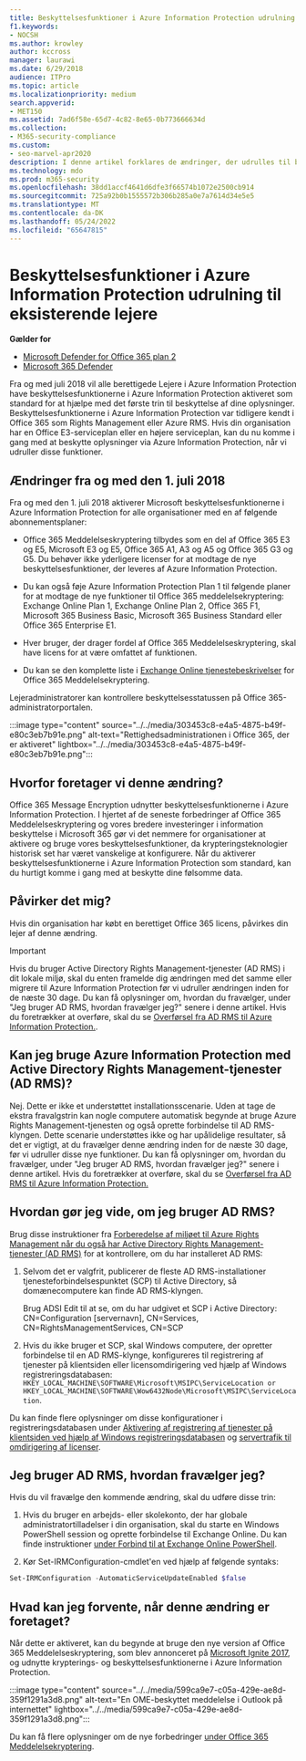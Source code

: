 ```yaml
---
title: Beskyttelsesfunktioner i Azure Information Protection udrulning til eksisterende lejere
f1.keywords:
- NOCSH
ms.author: krowley
author: kccross
manager: laurawi
ms.date: 6/29/2018
audience: ITPro
ms.topic: article
ms.localizationpriority: medium
search.appverid:
- MET150
ms.assetid: 7ad6f58e-65d7-4c82-8e65-0b773666634d
ms.collection:
- M365-security-compliance
ms.custom:
- seo-marvel-apr2020
description: I denne artikel forklares de ændringer, der udrulles til beskyttelsesfunktionerne i Azure Information Protection
ms.technology: mdo
ms.prod: m365-security
ms.openlocfilehash: 38dd1accf4641d6dfe3f66574b1072e2500cb914
ms.sourcegitcommit: 725a92b0b1555572b306b285a0e7a7614d34e5e5
ms.translationtype: MT
ms.contentlocale: da-DK
ms.lasthandoff: 05/24/2022
ms.locfileid: "65647815"
---
```

# <a name="protection-features-in-azure-information-protection-rolling-out-to-existing-tenants"></a>Beskyttelsesfunktioner i Azure Information Protection udrulning til eksisterende lejere

**Gælder for**
- [Microsoft Defender for Office 365 plan 2](defender-for-office-365.md)
- [Microsoft 365 Defender](../defender/microsoft-365-defender.md)

Fra og med juli 2018 vil alle berettigede Lejere i Azure Information Protection have beskyttelsesfunktionerne i Azure Information Protection aktiveret som standard for at hjælpe med det første trin til beskyttelse af dine oplysninger. Beskyttelsesfunktionerne i Azure Information Protection var tidligere kendt i Office 365 som Rights Management eller Azure RMS. Hvis din organisation har en Office E3-serviceplan eller en højere serviceplan, kan du nu komme i gang med at beskytte oplysninger via Azure Information Protection, når vi udruller disse funktioner.

## <a name="changes-beginning-july-1-2018"></a>Ændringer fra og med den 1. juli 2018

Fra og med den 1. juli 2018 aktiverer Microsoft beskyttelsesfunktionerne i Azure Information Protection for alle organisationer med en af følgende abonnementsplaner:

- Office 365 Meddelelseskryptering tilbydes som en del af Office 365 E3 og E5, Microsoft E3 og E5, Office 365 A1, A3 og A5 og Office 365 G3 og G5. Du behøver ikke yderligere licenser for at modtage de nye beskyttelsesfunktioner, der leveres af Azure Information Protection.

- Du kan også føje Azure Information Protection Plan 1 til følgende planer for at modtage de nye funktioner til Office 365 meddelelsekryptering: Exchange Online Plan 1, Exchange Online Plan 2, Office 365 F1, Microsoft 365 Business Basic, Microsoft 365 Business Standard eller Office 365 Enterprise E1.

- Hver bruger, der drager fordel af Office 365 Meddelelseskryptering, skal have licens for at være omfattet af funktionen.

- Du kan se den komplette liste i [Exchange Online tjenestebeskrivelser](/office365/servicedescriptions/exchange-online-service-description/exchange-online-service-description) for Office 365 Meddelelsekryptering.

Lejeradministratorer kan kontrollere beskyttelsesstatussen på Office 365-administratorportalen.

:::image type="content" source="../../media/303453c8-e4a5-4875-b49f-e80c3eb7b91e.png" alt-text="Rettighedsadministrationen i Office 365, der er aktiveret" lightbox="../../media/303453c8-e4a5-4875-b49f-e80c3eb7b91e.png":::

## <a name="why-are-we-making-this-change"></a>Hvorfor foretager vi denne ændring?

Office 365 Message Encryption udnytter beskyttelsesfunktionerne i Azure Information Protection. I hjertet af de seneste forbedringer af Office 365 Meddelelseskryptering og vores bredere investeringer i information beskyttelse i Microsoft 365 gør vi det nemmere for organisationer at aktivere og bruge vores beskyttelsesfunktioner, da krypteringsteknologier historisk set har været vanskelige at konfigurere. Når du aktiverer beskyttelsesfunktionerne i Azure Information Protection som standard, kan du hurtigt komme i gang med at beskytte dine følsomme data.

## <a name="does-this-impact-me"></a>Påvirker det mig?

Hvis din organisation har købt en berettiget Office 365 licens, påvirkes din lejer af denne ændring.

> [!IMPORTANT]
> Hvis du bruger Active Directory Rights Management-tjenester (AD RMS) i dit lokale miljø, skal du enten framelde dig ændringen med det samme eller migrere til Azure Information Protection før vi udruller ændringen inden for de næste 30 dage. Du kan få oplysninger om, hvordan du fravælger, under "Jeg bruger AD RMS, hvordan fravælger jeg?" senere i denne artikel. Hvis du foretrækker at overføre, skal du se [Overførsel fra AD RMS til Azure Information Protection.](/azure/information-protection/plan-design/migrate-from-ad-rms-to-azure-rms).

## <a name="can-i-use-azure-information-protection-with-active-directory-rights-management-services-ad-rms"></a>Kan jeg bruge Azure Information Protection med Active Directory Rights Management-tjenester (AD RMS)?

Nej. Dette er ikke et understøttet installationsscenarie. Uden at tage de ekstra fravalgstrin kan nogle computere automatisk begynde at bruge Azure Rights Management-tjenesten og også oprette forbindelse til AD RMS-klyngen. Dette scenarie understøttes ikke og har upålidelige resultater, så det er vigtigt, at du fravælger denne ændring inden for de næste 30 dage, før vi udruller disse nye funktioner. Du kan få oplysninger om, hvordan du fravælger, under "Jeg bruger AD RMS, hvordan fravælger jeg?" senere i denne artikel. Hvis du foretrækker at overføre, skal du se [Overførsel fra AD RMS til Azure Information Protection.](/azure/information-protection/plan-design/migrate-from-ad-rms-to-azure-rms)

## <a name="how-do-i-know-if-im-using-ad-rms"></a>Hvordan gør jeg vide, om jeg bruger AD RMS?

Brug disse instruktioner fra [Forberedelse af miljøet til Azure Rights Management når du også har Active Directory Rights Management-tjenester (AD RMS)](/azure/information-protection/deploy-use/prepare-environment-adrms) for at kontrollere, om du har installeret AD RMS:

1. Selvom det er valgfrit, publicerer de fleste AD RMS-installationer tjenesteforbindelsespunktet (SCP) til Active Directory, så domænecomputere kan finde AD RMS-klyngen.

   Brug ADSI Edit til at se, om du har udgivet et SCP i Active Directory: CN=Configuration [servernavn], CN=Services, CN=RightsManagementServices, CN=SCP

2. Hvis du ikke bruger et SCP, skal Windows computere, der opretter forbindelse til en AD RMS-klynge, konfigureres til registrering af tjenester på klientsiden eller licensomdirigering ved hjælp af Windows registreringsdatabasen: `HKEY_LOCAL_MACHINE\SOFTWARE\Microsoft\MSIPC\ServiceLocation or HKEY_LOCAL_MACHINE\SOFTWARE\Wow6432Node\Microsoft\MSIPC\ServiceLocation`.

Du kan finde flere oplysninger om disse konfigurationer i registreringsdatabasen under [Aktivering af registrering af tjenester på klientsiden ved hjælp af Windows registreringsdatabasen](/azure/information-protection/rms-client/client-deployment-notes#enabling-client-side-service-discovery-by-using-the-windows-registry) og [servertrafik til omdirigering af licenser](/azure/information-protection/rms-client/client-deployment-notes#redirecting-licensing-server-traffic).

## <a name="i-use-ad-rms-how-do-i-opt-out"></a>Jeg bruger AD RMS, hvordan fravælger jeg?

Hvis du vil fravælge den kommende ændring, skal du udføre disse trin:

1. Hvis du bruger en arbejds- eller skolekonto, der har globale administratortilladelser i din organisation, skal du starte en Windows PowerShell session og oprette forbindelse til Exchange Online. Du kan finde instruktioner [under Forbind til at Exchange Online PowerShell](/powershell/exchange/connect-to-exchange-online-powershell).

2. Kør Set-IRMConfiguration-cmdlet'en ved hjælp af følgende syntaks:

  ```powershell
  Set-IRMConfiguration -AutomaticServiceUpdateEnabled $false
  ```

## <a name="what-can-i-expect-after-this-change-has-been-made"></a>Hvad kan jeg forvente, når denne ændring er foretaget?

Når dette er aktiveret, kan du begynde at bruge den nye version af Office 365 Meddelelseskryptering, som blev annonceret på [Microsoft Ignite 2017](https://techcommunity.microsoft.com/t5/Security-Privacy-and-Compliance/Email-Encryption-and-Rights-Protection/ba-p/110801), og udnytte krypterings- og beskyttelsesfunktionerne i Azure Information Protection.

:::image type="content" source="../../media/599ca9e7-c05a-429e-ae8d-359f1291a3d8.png" alt-text="En OME-beskyttet meddelelse i Outlook på internettet" lightbox="../../media/599ca9e7-c05a-429e-ae8d-359f1291a3d8.png":::

Du kan få flere oplysninger om de nye forbedringer [under Office 365 Meddelelsekryptering](../../compliance/ome.md).
